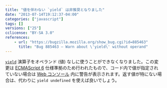 ```yaml
---
title: "値を伴わない `yield` は非推奨となりました"
date: "2013-07-14T19:12:37-04:00"
categories: ["javascript"]
tags: []
versions: ["25"]
cclicense: "BY-SA 3.0"
references:
    - url: "https://bugzilla.mozilla.org/show_bug.cgi?id=885463"
      title: "Bug 885463 – Warn about \'yield\' without operand"
---
```

[`yield`](https://developer.mozilla.org/ja/docs/Web/JavaScript/Reference/Operators/yield) 演算子をオペランド (値) なしに使うことができなくなりました。この変更は [ECMAScript 6](https://developer.mozilla.org/ja/docs/JavaScript/ECMAScript_6_support_in_Mozilla) 仕様準拠のため行われたもので、コード内で値が指定されていない場合は [Web コンソール](https://developer.mozilla.org/ja/docs/Tools/Web_Console) 内に警告が表示されます。返す値が特にない場合は、代わりに `yield undefined` を使えば良いでしょう。

